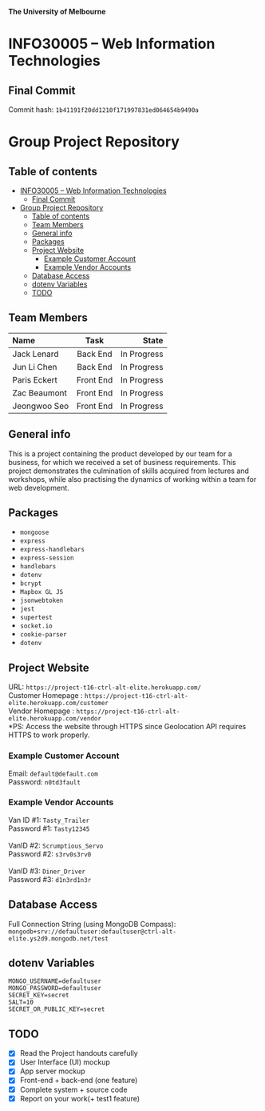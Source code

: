 **The University of Melbourne**
# INFO30005 – Web Information Technologies

## Final Commit
Commit hash: `1b41191f20dd1210f171997831ed064654b9490a`
# Group Project Repository


## Table of contents
- [INFO30005 – Web Information Technologies](#info30005--web-information-technologies)
  - [Final Commit](#final-commit)
- [Group Project Repository](#group-project-repository)
  - [Table of contents](#table-of-contents)
  - [Team Members](#team-members)
  - [General info](#general-info)
  - [Packages](#packages)
  - [Project Website](#project-website)
    - [Example Customer Account](#example-customer-account)
    - [Example Vendor Accounts](#example-vendor-accounts)
  - [Database Access](#database-access)
  - [dotenv Variables](#dotenv-variables)
  - [TODO](#todo)

## Team Members

| Name | Task | State |
| :---         |     :---:      |          ---: |
| Jack Lenard  | Back End     |  In Progress|
| Jun Li Chen     | Back End      |  In Progress |
| Paris Eckert    | Front End      |  In Progress |
| Zac Beaumont    | Front End      |  In Progress |
| Jeongwoo Seo    | Front End      |  In Progress |

## General info
This is a project containing the product developed by our team for a business, for which we received a set of business requirements. This project demonstrates the culmination of skills acquired from lectures and workshops, while also practising the dynamics of working within a team for web development. 

## Packages
* `mongoose`
* `express`
* `express-handlebars`
* `express-session`
* `handlebars`
* `dotenv`
* `bcrypt`
* `Mapbox GL JS`
* `jsonwebtoken`
* `jest`
* `supertest`
* `socket.io`
* `cookie-parser`
* `dotenv`

## Project Website
URL: `https://project-t16-ctrl-alt-elite.herokuapp.com/`
<br>Customer Homepage : `https://project-t16-ctrl-alt-elite.herokuapp.com/customer`
<br>Vendor Homepage : `https://project-t16-ctrl-alt-elite.herokuapp.com/vendor`
<br> *PS: Access the website through HTTPS since Geolocation API requires HTTPS to work properly.

### Example Customer Account

Email: `default@default.com`
<br>
Password: `n0td3fault`


### Example Vendor Accounts

Van ID   #1: `Tasty_Trailer`
<br>
Password #1: `Tasty12345`
<br><br>
VanID    #2: `Scrumptious_Servo`
<br>
Password #2: `s3rv0s3rv0`
<br><br>
VanID    #3: `Diner_Driver`
<br>
Password #3: `d1n3rd1n3r`


## Database Access

Full Connection String (using MongoDB Compass):
<br>
`mongodb+srv://defaultuser:defaultuser@ctrl-alt-elite.ys2d9.mongodb.net/test`

## dotenv Variables
```
MONGO_USERNAME=defaultuser
MONGO_PASSWORD=defaultuser
SECRET_KEY=secret
SALT=10
SECRET_OR_PUBLIC_KEY=secret
```

## TODO
- [x] Read the Project handouts carefully
- [x] User Interface (UI) mockup
- [x] App server mockup
- [x] Front-end + back-end (one feature)
- [x] Complete system + source code
- [x] Report on your work(+ test1 feature)